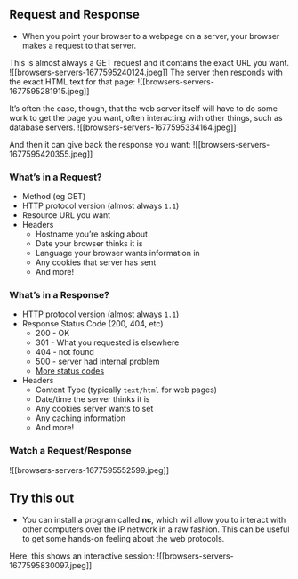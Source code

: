 ## Request and Response
- When you point your browser to a webpage on a server, your browser makes a request to that server.

This is almost always a GET request and it contains the exact URL you want.
![[browsers-servers-1677595240124.jpeg]]
The server then responds with the exact HTML text for that page:
![[browsers-servers-1677595281915.jpeg]]

It’s often the case, though, that the web server itself will have to do some work to get the page you want, often interacting with other things, such as database servers.
![[browsers-servers-1677595334164.jpeg]]

And then it can give back the response you want:
![[browsers-servers-1677595420355.jpeg]]

### What’s in a Request?
-   Method (eg GET)
-   HTTP protocol version (almost always `1.1`)
-   Resource URL you want
-   Headers
    -   Hostname you’re asking about
    -   Date your browser thinks it is
    -   Language your browser wants information in
    -   Any cookies that server has sent
    -   And more!

### What’s in a Response?
-   HTTP protocol version (almost always `1.1`)
-   Response Status Code (200, 404, etc)
	- 200 - OK
	- 301 - What you requested is elsewhere
	- 404 - not found
	- 500 - server had internal problem
	- [More status codes](https://www.webfx.com/web-development/glossary/http-status-codes/)
-   Headers
    -   Content Type (typically `text/html` for web pages)
    -   Date/time the server thinks it is
    -   Any cookies server wants to set
    -   Any caching information
    -   And more!

### Watch a Request/Response
![[browsers-servers-1677595552599.jpeg]]

## Try this out
- You can install a program called **nc**, which will allow you to interact with other computers over the IP network in a raw fashion. This can be useful to get some hands-on feeling about the web protocols.

Here, this shows an interactive session:
![[browsers-servers-1677595830097.jpeg]]

